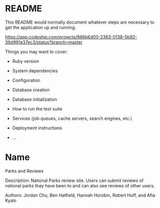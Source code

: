 # README

This README would normally document whatever steps are necessary to get the
application up and running.

https://app.codeship.com/projects/866b6d00-2363-0138-5b92-36d991e37ec3/status?branch=master

Things you may want to cover:

* Ruby version

* System dependencies

* Configuration

* Database creation

* Database initialization

* How to run the test suite

* Services (job queues, cache servers, search engines, etc.)

* Deployment instructions

* ...
# Name
Parks and Reviews

Description: National Parks review site. Users can submit reviews of national parks they have been to and can also see reviews of other users.

Authors: Jordan Chu, Ben Hatfield, Hannah Horobin, Robert Huff, and Afia Kyalo

